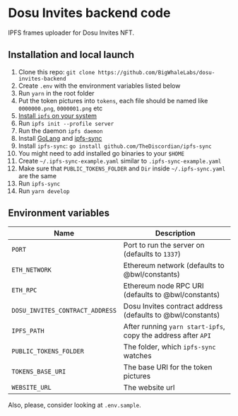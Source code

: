 # Dosu Invites backend code

IPFS frames uploader for Dosu Invites NFT.

## Installation and local launch

1. Clone this repo: `git clone https://github.com/BigWhaleLabs/dosu-invites-backend`
2. Create `.env` with the environment variables listed below
3. Run `yarn` in the root folder
4. Put the token pictures into `tokens`, each file should be named like `0000000.png`, `0000001.png` etc
5. [Install `ipfs` on your system](https://docs.ipfs.io/install/command-line/#official-distributions)
6. Run `ipfs init --profile server`
7. Run the daemon `ipfs daemon`
8. Install [GoLang](https://go.dev/dl/) and [ipfs-sync](https://github.com/TheDiscordian/ipfs-sync)
9. Install `ipfs-sync`: `go install github.com/TheDiscordian/ipfs-sync`
10. You might need to add installed go binaries to your `$HOME`
11. Create `~/.ipfs-sync-example.yaml` similar to `.ipfs-sync-example.yaml`
12. Make sure that `PUBLIC_TOKENS_FOLDER` and `Dir` inside `~/.ipfs-sync.yaml` are the same
13. Run `ipfs-sync`
14. Run `yarn develop`

## Environment variables

| Name                            | Description                                                   |
| ------------------------------- | ------------------------------------------------------------- |
| `PORT`                          | Port to run the server on (defaults to `1337`)                |
| `ETH_NETWORK`                   | Ethereum network (defaults to @bwl/constants)                 |
| `ETH_RPC`                       | Ethereum node RPC URI (defaults to @bwl/constants)            |
| `DOSU_INVITES_CONTRACT_ADDRESS` | Dosu Invites contract address (defaults to @bwl/constants)    |
| `IPFS_PATH`                     | After running `yarn start-ipfs`, copy the address after `API` |
| `PUBLIC_TOKENS_FOLDER`          | The folder, which `ipfs-sync` watches                         |
| `TOKENS_BASE_URI`               | The base URI for the token pictures                           |
| `WEBSITE_URL`                   | The website url                                               |

Also, please, consider looking at `.env.sample`.

